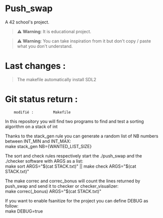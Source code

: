 # Push_swap
A 42 school's project. 

> :warning: **Warning**: It is educational project.

> :warning: **Warning**: You can take inspiration from it but don't copy / paste what you don't understand.

# Last changes :
> The makefile automatically install SDL2


# Git status return :
        modifié :         Makefile

In this repository you will find two programs to find and test a sorting algorithm on a stack of int  

Thanks to the stack_gen rule you can generate a random list of NB numbers between INT_MIN and INT_MAX:  
make stack_gen NB={WANTED_LIST_SIZE}

The sort and check rules respectively start the ./push_swap and the ./checker software with ARGS as a list:  
make sort ARGS="$(cat STACK.txt)" || make check ARGS="$(cat STACK.txt)"

The make correc and correc_bonus will count the lines returned by push_swap and send it to checker or checker_visualizer:  
make correc(_bonus) ARGS="$(cat STACK.txt)"

If you want to enable fsanitize for the project you can define DEBUG as follow:  
make DEBUG=true

